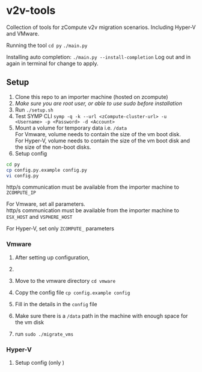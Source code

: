 # v2v-tools
Collection of tools for zCompute v2v migration scenarios. Including Hyper-V and VMware.

Running the tool
`cd py`
`./main.py`

Installing auto completion:
`./main.py --install-completion`
Log out and in again in terminal for change to apply.

## Setup
1. Clone this repo to an importer machine (hosted on zcompute)
1. *Make sure you are root user, or able to use sudo before installation*
1. Run `./setup.sh`
1. Test SYMP CLI `symp -q -k --url <zCompute-cluster-url> -u <Username> -p <Password> -d <Account>`
1. Mount a volume for temporary data i.e. `/data` \
For Vmware, volume needs to contain the size of the vm boot disk. \
For Hyper-V, volume needs to contain the size of the vm boot disk and the size of the non-boot disks.
1. Setup config
```bash 
cd py
cp config.py.example config.py
vi config.py
```
http/s communication must be available from the importer machine to `ZCOMPUTE_IP`

For Vmware, set all parameters. \
http/s communication must be available from the importer machine to `ESX_HOST` and `VSPHERE_HOST`

For Hyper-V, set only `ZCOMPUTE_` parameters

### Vmware
1. After setting up configuration, 
2. 

1. Move to the vmware directory `cd vmware`
1. Copy the config file `cp config.example config`
1. Fill in the details in the `config` file
1. Make sure there is a `/data` path in the machine with enough space for the vm disk
1. run `sudo ./migrate_vms`

### Hyper-V
1. Setup config (only )